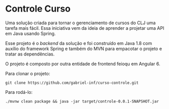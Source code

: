 # Controle Curso

Uma solução criada para tornar o gerenciamento de cursos do CLJ uma tarefa mais fácil. Essa iniciativa vem da ideia de aprender a projetar uma API em Java usando Spring. 


Esse projeto é o *backend* da solução e foi construído em Java 1.8 com auxílio do framework Spring e também do MVN para empacotar o projeto e tratar as dependências. 

O projeto é composto por outra entidade de frontend feioqu em Angular 6.

Para clonar o projeto:

    git clone https://github.com/gabriel-inf/curso-controle.git 

Para rodá-lo: 

    ./mvnw clean package && java -jar target/controle-0.0.1-SNAPSHOT.jar
